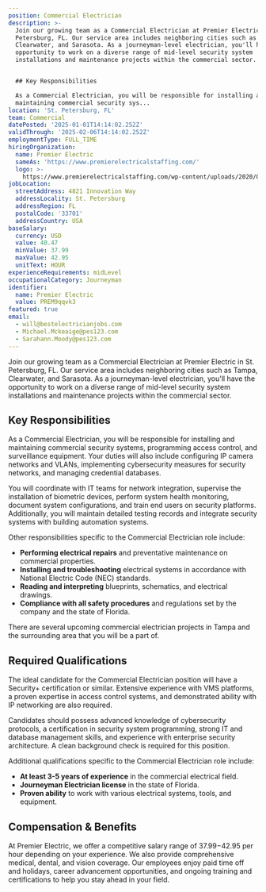 ```yaml
---
position: Commercial Electrician
description: >-
  Join our growing team as a Commercial Electrician at Premier Electric in St.
  Petersburg, FL. Our service area includes neighboring cities such as Tampa,
  Clearwater, and Sarasota. As a journeyman-level electrician, you'll have the
  opportunity to work on a diverse range of mid-level security system
  installations and maintenance projects within the commercial sector. 


  ## Key Responsibilities

  As a Commercial Electrician, you will be responsible for installing and
  maintaining commercial security sys...
location: 'St. Petersburg, FL'
team: Commercial
datePosted: '2025-01-01T14:14:02.252Z'
validThrough: '2025-02-06T14:14:02.252Z'
employmentType: FULL_TIME
hiringOrganization:
  name: Premier Electric
  sameAs: 'https://www.premierelectricalstaffing.com/'
  logo: >-
    https://www.premierelectricalstaffing.com/wp-content/uploads/2020/05/Premier-Electrical-Staffing-logo.png
jobLocation:
  streetAddress: 4821 Innovation Way
  addressLocality: St. Petersburg
  addressRegion: FL
  postalCode: '33701'
  addressCountry: USA
baseSalary:
  currency: USD
  value: 40.47
  minValue: 37.99
  maxValue: 42.95
  unitText: HOUR
experienceRequirements: midLevel
occupationalCategory: Journeyman
identifier:
  name: Premier Electric
  value: PREM9qqvk3
featured: true
email:
  - will@bestelectricianjobs.com
  - Michael.Mckeaige@pes123.com
  - Sarahann.Moody@pes123.com
---
```




Join our growing team as a Commercial Electrician at Premier Electric in St. Petersburg, FL. Our service area includes neighboring cities such as Tampa, Clearwater, and Sarasota. As a journeyman-level electrician, you'll have the opportunity to work on a diverse range of mid-level security system installations and maintenance projects within the commercial sector. 

## Key Responsibilities
As a Commercial Electrician, you will be responsible for installing and maintaining commercial security systems, programming access control, and surveillance equipment. Your duties will also include configuring IP camera networks and VLANs, implementing cybersecurity measures for security networks, and managing credential databases. 

You will coordinate with IT teams for network integration, supervise the installation of biometric devices, perform system health monitoring, document system configurations, and train end users on security platforms. Additionally, you will maintain detailed testing records and integrate security systems with building automation systems. 

Other responsibilities specific to the Commercial Electrician role include:

- **Performing electrical repairs** and preventative maintenance on commercial properties.
- **Installing and troubleshooting** electrical systems in accordance with National Electric Code (NEC) standards.
- **Reading and interpreting** blueprints, schematics, and electrical drawings.
- **Compliance with all safety procedures** and regulations set by the company and the state of Florida.

There are several upcoming commercial electrician projects in Tampa and the surrounding area that you will be a part of.

## Required Qualifications
The ideal candidate for the Commercial Electrician position will have a Security+ certification or similar. Extensive experience with VMS platforms, a proven expertise in access control systems, and demonstrated ability with IP networking are also required. 

Candidates should possess advanced knowledge of cybersecurity protocols, a certification in security system programming, strong IT and database management skills, and experience with enterprise security architecture. A clean background check is required for this position.

Additional qualifications specific to the Commercial Electrician role include:

- **At least 3-5 years of experience** in the commercial electrical field.
- **Journeyman Electrician license** in the state of Florida.
- **Proven ability** to work with various electrical systems, tools, and equipment.

## Compensation & Benefits
At Premier Electric, we offer a competitive salary range of $37.99-$42.95 per hour depending on your experience. We also provide comprehensive medical, dental, and vision coverage. Our employees enjoy paid time off and holidays, career advancement opportunities, and ongoing training and certifications to help you stay ahead in your field.
